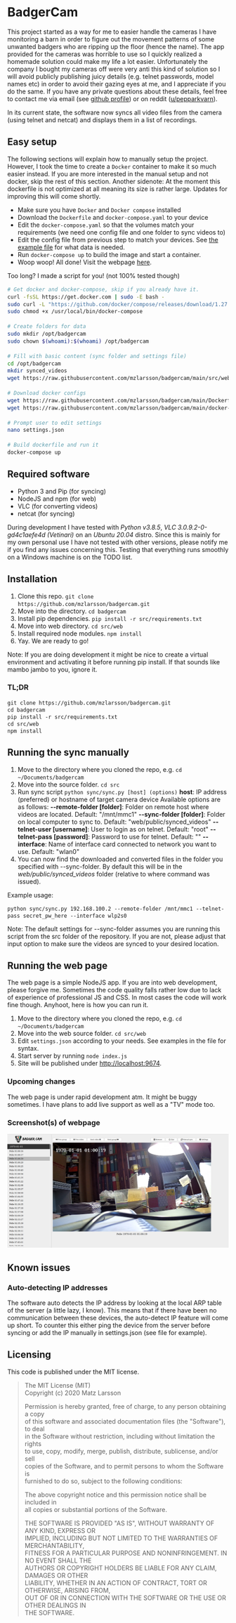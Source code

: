 # BadgerCam
This project started as a way for me to easier handle the cameras I have monitoring a barn in order to figure out the movement patterns of some unwanted badgers who are ripping up the floor (hence the name). The app provided for the cameras was horrible to use so I quickly realized a homemade solution could make my life a lot easier. Unfortunately the company I bought my cameras off were very anti this kind of solution so I will avoid publicly publishing juicy details (e.g. telnet passwords, model names etc) in order to avoid their gazing eyes at me, and I appreciate if you do the same. If you have any private questions about these details, feel free to contact me via email (see [github profile](https://github.com/mzlarsson)) or on reddit ([u/pepparkvarn](https://www.reddit.com/user/pepparkvarn)).

In its current state, the software now syncs all video files from the camera (using telnet and netcat) and displays them in a list of recordings.

## Easy setup
The following sections will explain how to manually setup the project. However, I took the time to create a `Docker` container to make it so much easier instead. If you are more interested in the manual setup and not docker, skip the rest of this section. Another sidenote: At the moment this dockerfile is not optimized at all meaning its size is rather large. Updates for improving this will come shortly.

* Make sure you have `Docker` and `Docker compose` installed
* Download the `Dockerfile` and `docker-compose.yaml` to your device
* Edit the `docker-compose.yaml` so that the volumes match your requirements (we need one config file and one folder to sync videos to)
* Edit the config file from previous step to match your devices. See [the example file](https://github.com/mzlarsson/badgercam/blob/main/src/web/settings.json) for what data is needed.
* Run `docker-compose up` to build the image and start a container.
* Woop woop! All done! Visit the webpage [here](http://localhost:9674).

Too long? I made a script for you! (not 100% tested though)
```bash
# Get docker and docker-compose, skip if you already have it.
curl -fsSL https://get.docker.com | sudo -E bash -
sudo curl -L "https://github.com/docker/compose/releases/download/1.27.4/docker-compose-$(uname -s)-$(uname -m)" -o /usr/local/bin/docker-compose
sudo chmod +x /usr/local/bin/docker-compose

# Create folders for data
sudo mkdir /opt/badgercam
sudo chown $(whoami):$(whoami) /opt/badgercam

# Fill with basic content (sync folder and settings file)
cd /opt/badgercam
mkdir synced_videos
wget https://raw.githubusercontent.com/mzlarsson/badgercam/main/src/web/settings.json

# Download docker configs
wget https://raw.githubusercontent.com/mzlarsson/badgercam/main/Dockerfile
wget https://raw.githubusercontent.com/mzlarsson/badgercam/main/docker-compose.yaml

# Prompt user to edit settings
nano settings.json

# Build dockerfile and run it
docker-compose up
```

## Required software
* Python 3 and Pip (for syncing)
* NodeJS and npm (for web)
* VLC (for converting videos)
* netcat (for syncing)

During development I have tested with *Python v3.8.5*, *VLC 3.0.9.2-0-gd4c1aefe4d (Vetinari)* on an *Ubuntu 20.04* distro. Since this is mainly for my own personal use I have not tested with other versions, please notify me if you find any issues concerning this. Testing that everything runs smoothly on a Windows machine is on the TODO list.

## Installation
1. Clone this repo. `git clone https://github.com/mzlarsson/badgercam.git`
2. Move into the directory. `cd badgercam`
3. Install pip dependencies. `pip install -r src/requirements.txt`
4. Move into web directory. `cd src/web`
5. Install required node modules. `npm install`
6. Yay. We are ready to go!

Note: If you are doing development it might be nice to create a virtual environment and activating it before running pip install. If that sounds like mambo jambo to you, ignore it.

### TL;DR
    git clone https://github.com/mzlarsson/badgercam.git
    cd badgercam
    pip install -r src/requirements.txt
    cd src/web
    npm install 

## Running the sync manually
1. Move to the directory where you cloned the repo, e.g. `cd ~/Documents/badgercam`
2. Move into the source folder. `cd src`
3. Run sync script `python sync/sync.py [host] (options)`
    **host**: IP address (preferred) or hostname of target camera device
    Available options are as follows:
    **--remote-folder [folder]**: Folder on remote host where videos are located. Default: "/mnt/mmc1"
    **--sync-folder [folder]**: Folder on local computer to sync to. Default: "web/public/synced_videos"
    **--telnet-user [username]**: User to login as on telnet. Default: "root"
    **--telnet-pass [password]**: Password to use for telnet. Default: ""
    **--interface**: Name of interface card connected to network you want to use. Default: "wlan0"
4. You can now find the downloaded and converted files in the folder you specified with --sync-folder. By default this will be in the *web/public/synced_videos* folder (relative to where command was issued).

Example usage:

    python sync/sync.py 192.168.100.2 --remote-folder /mnt/mmc1 --telnet-pass secret_pw_here --interface wlp2s0

Note: The default settings for --sync-folder assumes you are running this script from the src folder of the repository. If you are not, please adjust that input option to make sure the videos are synced to your desired location.

## Running the web page
The web page is a simple NodeJS app. If you are into web development, please forgive me. Sometimes the code quality falls rather low due to lack of experience of professional JS and CSS. In most cases the code will work fine though. Anyhoot, here is how you can run it.

1. Move to the directory where you cloned the repo, e.g. `cd ~/Documents/badgercam`
2. Move into the web source folder. `cd src/web`
3. Edit `settings.json` according to your needs. See examples in the file for syntax.
4. Start server by running `node index.js`
5. Site will be published under [http://localhost:9674](http://localhost:9674).

### Upcoming changes
The web page is under rapid development atm. It might be buggy sometimes. I have plans to add live support as well as a "TV" mode too.

### Screenshot(s) of webpage
![Webpage in action, 2020-12-31](documentation/screenshot_20201231.png)

## Known issues
### Auto-detecting IP addresses
The software auto detects the IP address by looking at the local ARP table of the server (a little lazy, I know). This means that if there have been no communication between these devices, the auto-detect IP feature will come up short. To counter this either ping the device from the server before syncing or add the IP manually in settings.json (see file for example).

## Licensing
This code is published under the MIT license.

> The MIT License (MIT)  
> Copyright (c) 2020 Matz Larsson
>
> Permission is hereby granted, free of charge, to any person obtaining a copy  
of this software and associated documentation files (the "Software"), to deal  
in the Software without restriction, including without limitation the rights  
to use, copy, modify, merge, publish, distribute, sublicense, and/or sell  
copies of the Software, and to permit persons to whom the Software is  
furnished to do so, subject to the following conditions:  
>
> The above copyright notice and this permission notice shall be included in  
all copies or substantial portions of the Software.  
>
> THE SOFTWARE IS PROVIDED "AS IS", WITHOUT WARRANTY OF ANY KIND, EXPRESS OR  
IMPLIED, INCLUDING BUT NOT LIMITED TO THE WARRANTIES OF MERCHANTABILITY,  
FITNESS FOR A PARTICULAR PURPOSE AND NONINFRINGEMENT. IN NO EVENT SHALL THE  
AUTHORS OR COPYRIGHT HOLDERS BE LIABLE FOR ANY CLAIM, DAMAGES OR OTHER  
LIABILITY, WHETHER IN AN ACTION OF CONTRACT, TORT OR OTHERWISE, ARISING FROM,  
OUT OF OR IN CONNECTION WITH THE SOFTWARE OR THE USE OR OTHER DEALINGS IN  
THE SOFTWARE.

